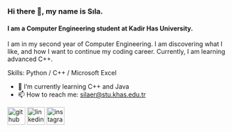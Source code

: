 ### Hi there 👋, my name is Sıla.
#### I am a Computer Engineering student at Kadir Has University.
I am in my second year of Computer Engineering. I am discovering what I like, and how I want to continue my coding career. Currently, I am learning advanced C++.

Skills: Python / C++ / Microsoft Excel

- 🌱 I’m currently learning C++ and Java
- 📫 How to reach me: silaer@stu.khas.edu.tr 


[<img src='https://cdn.jsdelivr.net/npm/simple-icons@3.0.1/icons/github.svg' alt='github' height='40'>](https://github.com/silaver)  [<img src='https://cdn.jsdelivr.net/npm/simple-icons@3.0.1/icons/linkedin.svg' alt='linkedin' height='40'>](https://www.linkedin.com/in/sıla-er1/)  [<img src='https://cdn.jsdelivr.net/npm/simple-icons@3.0.1/icons/instagram.svg' alt='instagram' height='40'>](https://www.instagram.com/krak.er/)  

